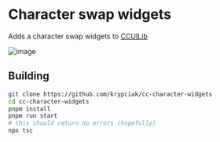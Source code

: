 <!-- markdownlint-disable MD013 MD024 MD001 MD045 -->

# Character swap widgets

Adds a character swap widgets to [CCUILib](https://github.com/krypciak/nax-ccuilib)

![image](https://github.com/krypciak/cc-character-widgets/assets/115574014/28829a12-a675-4fa8-b4f3-b391f3fef5fe)


## Building

```bash
git clone https://github.com/krypciak/cc-character-widgets
cd cc-character-widgets
pnpm install
pnpm run start
# this should return no errors (hopefully)
npx tsc
```
